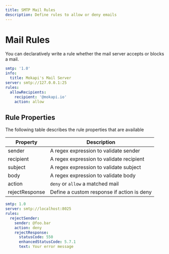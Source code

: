 ```yaml
---
title: SMTP Mail Rules
description: Define rules to allow or deny emails
---
```

# Mail Rules

You can declaratively write a rule whether the mail server accepts or blocks a mail.

```yaml
smtp: '1.0'
info:
  title: Mokapi's Mail Server
server: smtp://127.0.0.1:25
rules:
  allowRecipients:
    recipient: '@mokapi.io'
    action: allow
```

## Rule Properties

The following table describes the rule properties that are available

| Property       | Description                                |
|----------------|--------------------------------------------|
| sender         | A regex expression to validate sender      |
| recipient      | A regex expression to validate recipient   |
| subject        | A regex expression to validate subject     |
| body           | A regex expression to validate body        |
| action         | `deny` or `allow` a matched mail           |
| rejectResponse | Define a custom response if action is deny |

```yaml
smtp: 1.0
server: smtp://localhost:8025
rules:
  rejectSender:
    sender: @foo.bar
    action: deny
    rejectResponse:
      statusCode: 550
      enhancedStatusCode: 5.7.1
      text: Your error message
```